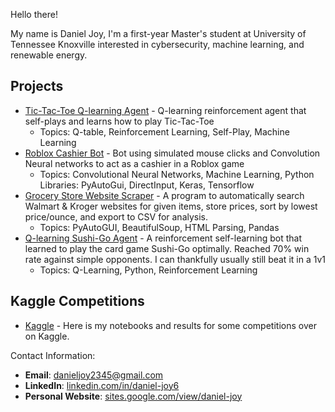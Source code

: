 Hello there! 

My name is Daniel Joy, I'm a first-year Master's student at University of Tennessee Knoxville interested in cybersecurity, machine learning, and renewable energy.

## Projects
- [Tic-Tac-Toe Q-learning Agent](https://github.com/DanielJoy6/TicTacToe-Bot) - Q-learning reinforcement agent that self-plays and learns how to play Tic-Tac-Toe
  * Topics: Q-table, Reinforcement Learning, Self-Play, Machine Learning
- [Roblox Cashier Bot](https://github.com/DanielJoy6/RobloxCashier) - Bot using simulated mouse clicks and Convolution Neural networks to act as a cashier in a Roblox game
  * Topics: Convolutional Neural Networks, Machine Learning, Python Libraries: PyAutoGui, DirectInput, Keras, Tensorflow
- [Grocery Store Website Scraper](https://github.com/DanielJoy6/Grocery-Store-Prices) - A program to automatically search Walmart & Kroger websites for given items, store prices, sort by lowest price/ounce, and export to CSV for analysis.
  * Topics: PyAutoGUI, BeautifulSoup, HTML Parsing, Pandas
- [Q-learning Sushi-Go Agent](https://github.com/DanielJoy6/Sushi-go-bot) - A reinforcement self-learning bot that learned to play the card game Sushi-Go optimally. Reached 70% win rate against simple opponents. I can thankfully usually still beat it in a 1v1
  * Topics: Q-Learning, Python, Reinforcement Learning

## Kaggle Competitions
- [Kaggle](https://github.com/DanielJoy6/Kaggle-Competitions) - Here is my notebooks and results for some competitions over on Kaggle.

Contact Information:
- **Email**: danieljoy2345@gmail.com
- **LinkedIn**: [linkedin.com/in/daniel-joy6](https://linkedin.com/in/daniel-joy6)  
- **Personal Website**: [sites.google.com/view/daniel-joy](https://sites.google.com/view/daniel-joy)  




<!---
DanielJoy6/DanielJoy6 is a ✨ special ✨ repository because its `README.md` (this file) appears on your GitHub profile.
You can click the Preview link to take a look at your changes.
--->
